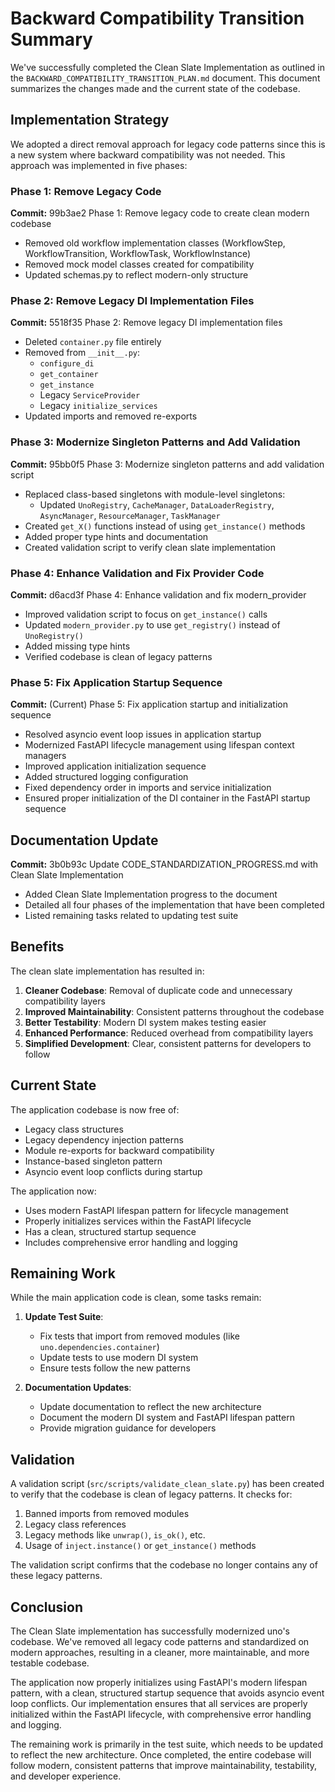 # Backward Compatibility Transition Summary

We've successfully completed the Clean Slate Implementation as outlined in the `BACKWARD_COMPATIBILITY_TRANSITION_PLAN.md` document. This document summarizes the changes made and the current state of the codebase.

## Implementation Strategy

We adopted a direct removal approach for legacy code patterns since this is a new system where backward compatibility was not needed. This approach was implemented in five phases:

### Phase 1: Remove Legacy Code

**Commit:** 99b3ae2 Phase 1: Remove legacy code to create clean modern codebase

- Removed old workflow implementation classes (WorkflowStep, WorkflowTransition, WorkflowTask, WorkflowInstance)
- Removed mock model classes created for compatibility
- Updated schemas.py to reflect modern-only structure

### Phase 2: Remove Legacy DI Implementation Files

**Commit:** 5518f35 Phase 2: Remove legacy DI implementation files

- Deleted `container.py` file entirely
- Removed from `__init__.py`:
  - `configure_di`
  - `get_container`
  - `get_instance`
  - Legacy `ServiceProvider`
  - Legacy `initialize_services`
- Updated imports and removed re-exports

### Phase 3: Modernize Singleton Patterns and Add Validation

**Commit:** 95bb0f5 Phase 3: Modernize singleton patterns and add validation script

- Replaced class-based singletons with module-level singletons:
  - Updated `UnoRegistry`, `CacheManager`, `DataLoaderRegistry`, `AsyncManager`, `ResourceManager`, `TaskManager`
- Created `get_X()` functions instead of using `get_instance()` methods
- Added proper type hints and documentation
- Created validation script to verify clean slate implementation

### Phase 4: Enhance Validation and Fix Provider Code

**Commit:** d6acd3f Phase 4: Enhance validation and fix modern_provider

- Improved validation script to focus on `get_instance()` calls
- Updated `modern_provider.py` to use `get_registry()` instead of `UnoRegistry()`
- Added missing type hints
- Verified codebase is clean of legacy patterns

### Phase 5: Fix Application Startup Sequence

**Commit:** (Current) Phase 5: Fix application startup and initialization sequence

- Resolved asyncio event loop issues in application startup
- Modernized FastAPI lifecycle management using lifespan context managers
- Improved application initialization sequence
- Added structured logging configuration
- Fixed dependency order in imports and service initialization
- Ensured proper initialization of the DI container in the FastAPI startup sequence

## Documentation Update

**Commit:** 3b0b93c Update CODE_STANDARDIZATION_PROGRESS.md with Clean Slate Implementation

- Added Clean Slate Implementation progress to the document
- Detailed all four phases of the implementation that have been completed
- Listed remaining tasks related to updating test suite

## Benefits

The clean slate implementation has resulted in:

1. **Cleaner Codebase**: Removal of duplicate code and unnecessary compatibility layers
2. **Improved Maintainability**: Consistent patterns throughout the codebase
3. **Better Testability**: Modern DI system makes testing easier
4. **Enhanced Performance**: Reduced overhead from compatibility layers
5. **Simplified Development**: Clear, consistent patterns for developers to follow

## Current State

The application codebase is now free of:
- Legacy class structures
- Legacy dependency injection patterns
- Module re-exports for backward compatibility
- Instance-based singleton pattern
- Asyncio event loop conflicts during startup

The application now:
- Uses modern FastAPI lifespan pattern for lifecycle management
- Properly initializes services within the FastAPI lifecycle
- Has a clean, structured startup sequence
- Includes comprehensive error handling and logging

## Remaining Work

While the main application code is clean, some tasks remain:

1. **Update Test Suite**:
   - Fix tests that import from removed modules (like `uno.dependencies.container`)
   - Update tests to use modern DI system
   - Ensure tests follow the new patterns

2. **Documentation Updates**:
   - Update documentation to reflect the new architecture
   - Document the modern DI system and FastAPI lifespan pattern
   - Provide migration guidance for developers

## Validation

A validation script (`src/scripts/validate_clean_slate.py`) has been created to verify that the codebase is clean of legacy patterns. It checks for:

1. Banned imports from removed modules
2. Legacy class references
3. Legacy methods like `unwrap()`, `is_ok()`, etc.
4. Usage of `inject.instance()` or `get_instance()` methods

The validation script confirms that the codebase no longer contains any of these legacy patterns.

## Conclusion

The Clean Slate implementation has successfully modernized uno's codebase. We've removed all legacy code patterns and standardized on modern approaches, resulting in a cleaner, more maintainable, and more testable codebase.

The application now properly initializes using FastAPI's modern lifespan pattern, with a clean, structured startup sequence that avoids asyncio event loop conflicts. Our implementation ensures that all services are properly initialized within the FastAPI lifecycle, with comprehensive error handling and logging.

The remaining work is primarily in the test suite, which needs to be updated to reflect the new architecture. Once completed, the entire codebase will follow modern, consistent patterns that improve maintainability, testability, and developer experience.